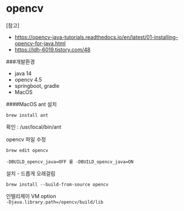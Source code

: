 # opencv
[참고]
 * https://opencv-java-tutorials.readthedocs.io/en/latest/01-installing-opencv-for-java.html
 * https://ldh-6019.tistory.com/48 
 
###개발환경
- java 14 
- opencv 4.5
- springboot, gradle
- MacOS
 
####MacOS
ant 설치 

```brew install ant```

확인 : /usr/local/bin/ant

opencv 파일 수정

```
brew edit opencv
```
```
-DBUILD_opencv_java=OFF 를 -DBUILD_opencv_java=ON
```
설치 - 드릅게 오래걸림
```
brew install --build-from-source opencv
```


인텔리제이
VM option  
```-Djava.library.path=/opencv/build/lib```
